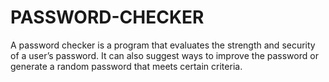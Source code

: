 # PASSWORD-CHECKER
A password checker is a program that evaluates the strength and security of a user’s password. It can also suggest ways to improve the password or generate a random password that meets certain criteria.
